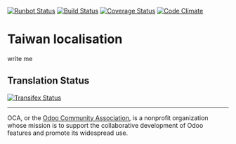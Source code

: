 [![Runbot Status](https://runbot.odoo-community.org/runbot/badge/flat/192/10.0.svg)](https://runbot.odoo-community.org/runbot/repo/github-com-oca-l10n-taiwan-201)
[![Build Status](https://travis-ci.org/OCA/l10n-taiwan.svg?branch=10.0)](https://travis-ci.org/OCA/l10n-taiwan)
[![Coverage Status](https://coveralls.io/repos/OCA/l10n-taiwan/badge.svg?branch=10.0&service=github)](https://coveralls.io/github/OCA/l10n-taiwan?branch=10.0)
[![Code Climate](https://codeclimate.com/github/OCA/l10n-taiwan/badges/gpa.svg)](https://codeclimate.com/github/OCA/l10n-taiwan)

# Taiwan localisation

write me

[//]: # (addons)
[//]: # (end addons)

Translation Status
------------------
[![Transifex Status](https://www.transifex.com/projects/p/OCA-l10n-taiwan-10-0/chart/image_png)](https://www.transifex.com/projects/p/OCA-l10n-taiwan-10-0)

----

OCA, or the [Odoo Community Association](http://odoo-community.org/), is a nonprofit organization whose
mission is to support the collaborative development of Odoo features and
promote its widespread use.
